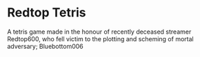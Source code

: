 # Redtop Tetris
A tetris game made in the honour of recently deceased streamer Redtop600, 
who fell victim to the plotting and scheming of mortal adversary; Bluebottom006
